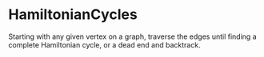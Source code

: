 # HamiltonianCycles
Starting with any given vertex on a graph, traverse the edges until finding a complete Hamiltonian cycle, or a dead end and backtrack.
